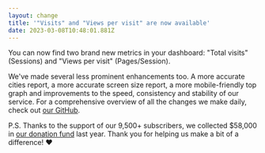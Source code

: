 ```yaml
---
layout: change
title: '"Visits" and "Views per visit" are now available'
date: 2023-03-08T10:48:01.881Z
---
```

You can now find two brand new metrics in your dashboard: "Total visits" (Sessions) and "Views per visit" (Pages/Session).

We've made several less prominent enhancements too. A more accurate cities report, a more accurate screen size report, a more mobile-friendly top graph and improvements to the speed, consistency and stability of our service. For a comprehensive overview of all the changes we make daily, check out [our GitHub](https://github.com/plausible/analytics/commits/master).

P.S. Thanks to the support of our 9,500+ subscribers, we collected $58,000 in [our donation fund](https://plausible.io/giving-back) last year. Thank you for helping us make a bit of a difference! ❤️